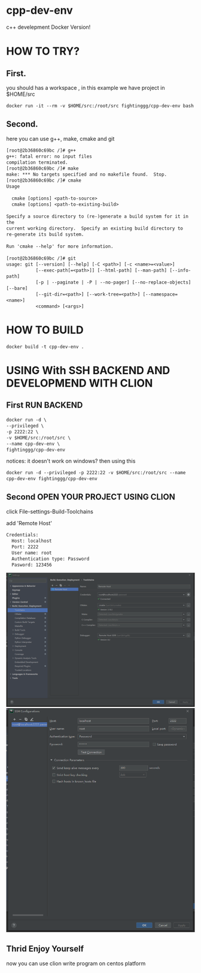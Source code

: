 # cpp-dev-env
c++ develepment Docker Version!

# HOW TO TRY?

## First. 
you should has a workspace , in this example we have project in $HOME/src
```shell
docker run -it --rm -v $HOME/src:/root/src fightinggg/cpp-dev-env bash
```

## Second. 
here you can use g++, make, cmake and git
```shell
[root@2b36860c69bc /]# g++
g++: fatal error: no input files
compilation terminated.
[root@2b36860c69bc /]# make
make: *** No targets specified and no makefile found.  Stop.
[root@2b36860c69bc /]# cmake
Usage

  cmake [options] <path-to-source>
  cmake [options] <path-to-existing-build>

Specify a source directory to (re-)generate a build system for it in the
current working directory.  Specify an existing build directory to
re-generate its build system.

Run 'cmake --help' for more information.

[root@2b36860c69bc /]# git
usage: git [--version] [--help] [-C <path>] [-c <name>=<value>]
           [--exec-path[=<path>]] [--html-path] [--man-path] [--info-path]
           [-p | --paginate | -P | --no-pager] [--no-replace-objects] [--bare]
           [--git-dir=<path>] [--work-tree=<path>] [--namespace=<name>]
           <command> [<args>]
```

# HOW TO BUILD
```shell
docker build -t cpp-dev-env .
```

# USING With SSH BACKEND AND DEVELOPMEND WITH CLION
## First RUN BACKEND
```shell
docker run -d \
--privileged \
-p 2222:22 \
-v $HOME/src:/root/src \
--name cpp-dev-env \
fightinggg/cpp-dev-env
```
notices: it doesn't work on windows?  then using this
```shell
docker run -d --privileged -p 2222:22 -v $HOME/src:/root/src --name cpp-dev-env fightinggg/cpp-dev-env
```
## Second OPEN YOUR PROJECT USING CLION 
click File-settings-Build-Toolchains

add 'Remote Host'
```
Credentials:
  Host: localhost
  Port: 2222
  User name: root
  Authentication type: Password
  Pasword: 123456
```

![](https://github.com/fightinggg/cpp-dev-env/raw/master/20210709232106.png)
![](https://github.com/fightinggg/cpp-dev-env/raw/master/20210709232402.png)

## Thrid Enjoy Yourself
now you can use clion write program on centos platform
